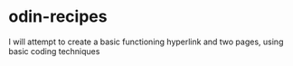 # odin-recipes

I will attempt to create a basic functioning hyperlink and two pages, using basic coding techniques
